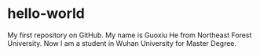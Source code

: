 # hello-world
My first repository on GitHub.
My name is Guoxiu He from Northeast Forest University. Now I am a student in Wuhan University for Master Degree.
